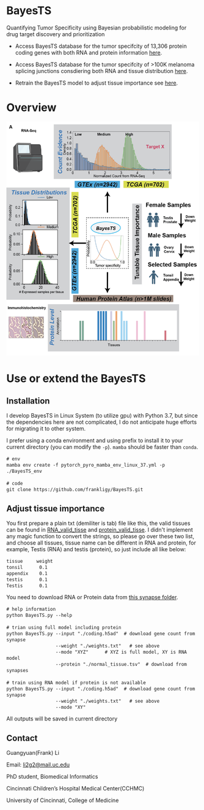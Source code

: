 # BayesTS
Quantifying Tumor Specificity using Bayesian probabilistic modeling for drug target discovery and prioritization

 - Access BayesTS database for the tumor specifcity of 13,306 protein coding genes with both RNA and protein information [here](./database/full_results_XYZ.txt).

 - Access BayesTS database for the tumor specifcity of >100K melanoma splicing junctions consdiering both RNA and tissue distribution [here](./database/full_results_XY_splicing.txt).

 - Retrain the BayesTS model to adjust tissue importance see [here](https://github.com/frankligy/BayesTS#adjust-tissue-importance).



 # Overview

 ![overview](./images/fig1.png)

 # Use or extend the BayesTS

 ## Installation

I develop BayesTS in Linux System (to utilize gpu) with Python 3.7, but since the dependencies here are not complicated, I do not anticipate huge efforts for migrating it to other system.

I prefer using a conda environment and using prefix to install it to your current directory (you can modify the `-p`). `mamba` should be faster than `conda`.

 ```
# env
mamba env create -f pytorch_pyro_mamba_env_linux_37.yml -p ./BayesTS_env

# code
git clone https://github.com/frankligy/BayesTS.git
 ```

 ## Adjust tissue importance

 You first prepare a plain txt (demiliter is tab) file like this, the valid tissues can be found in [RNA_valid_tisse](./database/rna_valid_tissue.txt) and [protein_valid_tisse](./database/protein_tissue.txt). I didn't implement any magic function to convert the strings, so please go over these two list, and choose all tissues, tissue name can be different in RNA and protein, for example, Testis (RNA) and testis (protein), so just include all like below:

 ```
tissue     weight
tonsil      0.1
appendix    0.1
testis      0.1
Testis      0.1
 ```

You need to download RNA or Protein data from [this synapse folder](https://www.synapse.org/#!Synapse:syn51170082/files/).

 ```
# help information
python BayesTS.py --help

# trian using full model including protein
python BayesTS.py --input "./coding.h5ad"  # download gene count from synapse
                   --weight "./weights.txt"   # see above
                   --mode "XYZ"      # XYZ is full model, XY is RNA model
                   --protein "./normal_tissue.tsv"  # download from synapses

# train using RNA model if protein is not available
python BayesTS.py --input "./coding.h5ad"  # download gene count from synapse
                   --weight "./weights.txt"   # see above
                   --mode "XY"                   
 ```

All outputs will be saved in current directory

## Contact

Guangyuan(Frank) Li

Email: li2g2@mail.uc.edu

PhD student, Biomedical Informatics

Cincinnati Children’s Hospital Medical Center(CCHMC)

University of Cincinnati, College of Medicine

